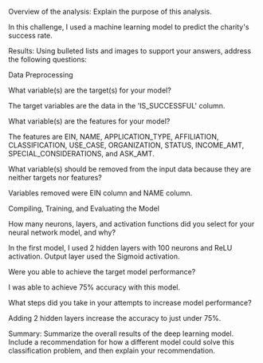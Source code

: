 Overview of the analysis: Explain the purpose of this analysis.

In this challenge, I used a machine learning model to predict the charity's success rate.

Results: Using bulleted lists and images to support your answers, address the following questions:

Data Preprocessing

What variable(s) are the target(s) for your model?

The target variables are the data in the 'IS_SUCCESSFUL' column.

What variable(s) are the features for your model?

The features are EIN, NAME, APPLICATION_TYPE, AFFILIATION, CLASSIFICATION, USE_CASE, ORGANIZATION, STATUS, INCOME_AMT, SPECIAL_CONSIDERATIONS, and ASK_AMT.

What variable(s) should be removed from the input data because they are neither targets nor features?

Variables removed were EIN column and NAME column.

Compiling, Training, and Evaluating the Model

How many neurons, layers, and activation functions did you select for your neural network model, and why?

In the first model, I used 2 hidden layers with 100 neurons and ReLU activation.  Output layer used the Sigmoid activation.

Were you able to achieve the target model performance?

I was able to achieve 75% accuracy with this model.

What steps did you take in your attempts to increase model performance?

Adding 2 hidden layers increase the accuracy to just under 75%.

Summary: Summarize the overall results of the deep learning model. Include a recommendation for how a different model could solve this classification problem, and then explain your recommendation.
